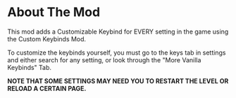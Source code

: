 # About The Mod
This mod adds a Customizable Keybind for EVERY setting in the game using the Custom Keybinds Mod.

To customize the keybinds yourself, you must go to the keys tab in settings and either search for any setting, or look through the "More Vanilla Keybinds" Tab.

**NOTE THAT SOME SETTINGS MAY NEED YOU TO RESTART THE LEVEL OR RELOAD A CERTAIN PAGE.**